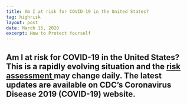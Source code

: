 ```yaml
---
title: Am I at risk for COVID-19 in the United States?
tag: highrisk
layout: post
date: March 16, 2020
excerpt: How to Protect Yourself
---
```


<h2> Am I at risk for COVID-19 in the United States?
This is a rapidly evolving situation and the <a href="https://www.cdc.gov/coronavirus/2019-ncov/cases-updates/summary.html#risk-assessment"> risk assessment </a> may change daily. The latest updates are available on CDC’s 
Coronavirus Disease 2019 (COVID-19) website.

